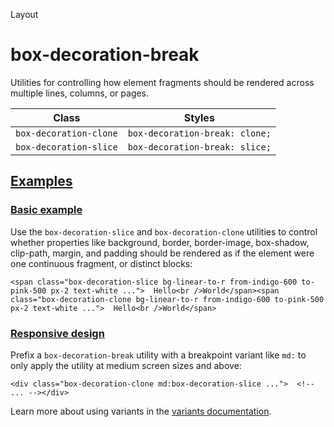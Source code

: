 Layout

# box-decoration-break

Utilities for controlling how element fragments should be rendered across multiple lines, columns, or pages.

| Class                  | Styles                         |
| ---------------------- | ------------------------------ |
| `box-decoration-clone` | `box-decoration-break: clone;` |
| `box-decoration-slice` | `box-decoration-break: slice;` |

## [Examples](#examples)

### [Basic example](#basic-example)

Use the `box-decoration-slice` and `box-decoration-clone` utilities to control whether properties like background, border, border-image, box-shadow, clip-path, margin, and padding should be rendered as if the element were one continuous fragment, or distinct blocks:

```
<span class="box-decoration-slice bg-linear-to-r from-indigo-600 to-pink-500 px-2 text-white ...">  Hello<br />World</span><span class="box-decoration-clone bg-linear-to-r from-indigo-600 to-pink-500 px-2 text-white ...">  Hello<br />World</span>
```

### [Responsive design](#responsive-design)

Prefix a `box-decoration-break` utility with a breakpoint variant like `md:` to only apply the utility at medium screen sizes and above:

```
<div class="box-decoration-clone md:box-decoration-slice ...">  <!-- ... --></div>
```

Learn more about using variants in the [variants documentation](/docs/hover-focus-and-other-states).
